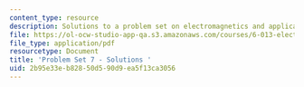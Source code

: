 ```yaml
---
content_type: resource
description: Solutions to a problem set on electromagnetics and applications.
file: https://ol-ocw-studio-app-qa.s3.amazonaws.com/courses/6-013-electromagnetics-and-applications-fall-2005/2b95e33eb82850d590d9ea5f13ca3056_ps7_solution.pdf
file_type: application/pdf
resourcetype: Document
title: 'Problem Set 7 - Solutions '
uid: 2b95e33e-b828-50d5-90d9-ea5f13ca3056
---
```

